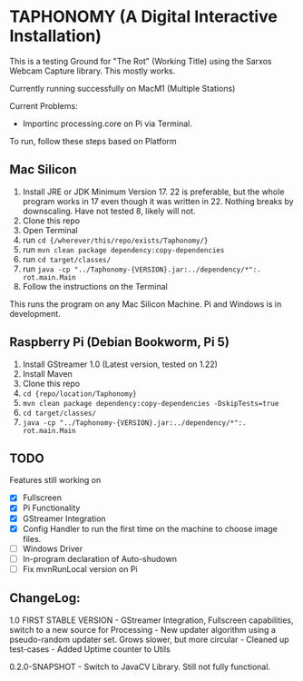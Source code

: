 # TAPHONOMY (A Digital Interactive Installation)

This is a testing Ground for "The Rot" (Working Title) using the Sarxos Webcam Capture library. This mostly works. 

Currently running successfully on MacM1 (Multiple Stations) 

Current Problems:

- Importinc processing.core on Pi via Terminal. 

To run, follow these steps based on Platform

## Mac Silicon

1) Install JRE or JDK Minimum Version 17. 22 is preferable, but the whole program works in 17 even though it was written in 22. Nothing breaks by downscaling. Have not tested 8, likely will not.
2) Clone this repo
3) Open Terminal
4) run `cd {/wherever/this/repo/exists/Taphonomy/}`
5) run `mvn clean package dependency:copy-dependencies`
6) run `cd target/classes/`
7) run `java -cp "../Taphonomy-{VERSION}.jar:../dependency/*":. rot.main.Main`
8) Follow the instructions on the Terminal

This runs the program on any Mac Silicon Machine. Pi and Windows is in development. 

## Raspberry Pi (Debian Bookworm, Pi 5)

1) Install GStreamer 1.0 (Latest version, tested on 1.22)
2) Install Maven
3) Clone this repo
4) `cd {repo/location/Taphonomy}`
5) `mvn clean package dependency:copy-dependencies -DskipTests=true`
6) `cd target/classes/`
7) `java -cp "../Taphonomy-{VERSION}.jar:../dependency/*":. rot.main.Main`

## TODO

Features still working on

- [X] Fullscreen
- [X] Pi Functionality
- [X] GStreamer Integration
- [X] Config Handler to run the first time on the machine to choose image files.
- [ ] Windows Driver
- [ ] In-program declaration of Auto-shudown
- [ ] Fix mvnRunLocal version on Pi

## ChangeLog: 

1.0 FIRST STABLE VERSION
    - GStreamer Integration, Fullscreen capabilities, switch to a new source for Processing
    - New updater algorithm using a pseudo-random updater set. Grows slower, but more circular
    - Cleaned up test-cases
    - Added Uptime counter to Utils

0.2.0-SNAPSHOT -  Switch to JavaCV Library. Still not fully functional.
